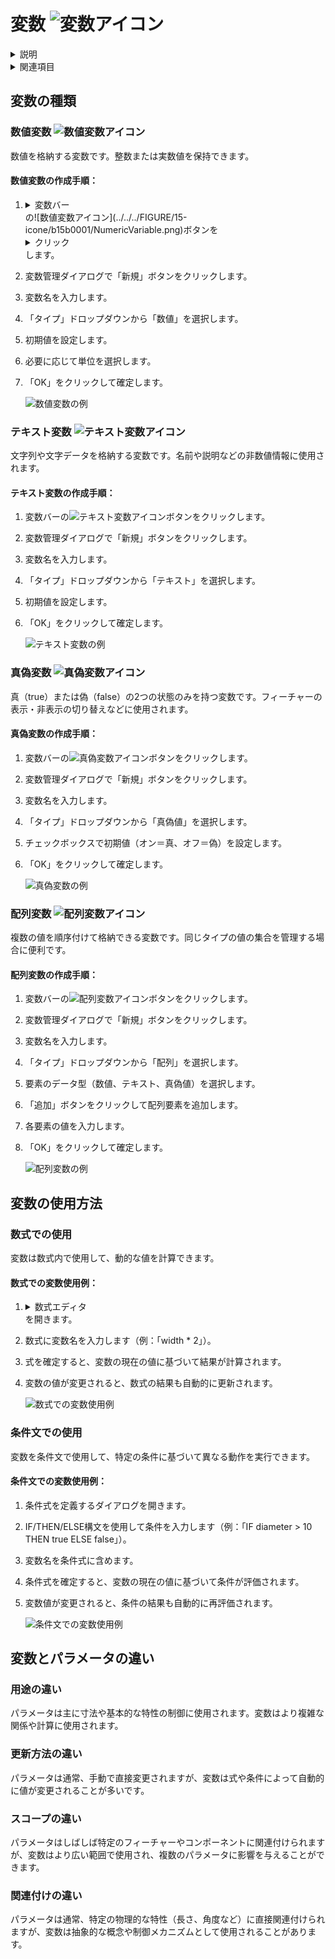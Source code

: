 # 変数 ![変数アイコン](../../../FIGURE/15-icone/b15b0001/Variables.png)

<details>
<summary>説明</summary>

変数は、設計内で異なる値を持つことができる名前付きの要素です。パラメータと似ていますが、変数はより動的であり、数式や条件によって値が変更される場合が多いです。

変数を使用することで、設計を柔軟に変更したり、異なる条件に基づいて異なる振る舞いをするようにモデルを構成したりできます。
</details>

<details>
<summary>関連項目</summary>

* [コントロール- キー - 指示](../_HTM_PARTI/H1-barreS-C.md#コントロール-キー-指示)
* [ビューの管理](../../../_USO-bSuiteComuni/Gestione-viste.md)
* [オブジェクトの表示方法](../../../_USO-bSuiteComuni/visualiz-oggetti.md)

**パラメトリック設計の概念：**
* [パラメータ](./02-07-01_parameters.md)
* [拘束条件](./02-07-03_constraints.md)
* [方程式](./02-07-04_equations.md)
</details>

## 変数の種類

### 数値変数 ![数値変数アイコン](../../../FIGURE/15-icone/b15b0001/NumericVariable.png)

数値を格納する変数です。整数または実数値を保持できます。

#### 数値変数の作成手順：

1. <details><summary>変数バー</summary>変数関連ツールを一覧表示するバー。</details>の![数値変数アイコン](../../../FIGURE/15-icone/b15b0001/NumericVariable.png)ボタンを<details><summary>クリック</summary>（1）画面上のポインタの下にあるオブジェクト（アイコン、ボタンなど）の上でマウスボタンを押す（そしてすぐに離す）行為を示します。（2）（動詞）選択したコマンドの機能を有効にするため、マウスの左ボタンを押してすぐに離します。</details>します。
2. 変数管理ダイアログで「新規」ボタンをクリックします。
3. 変数名を入力します。
4. 「タイプ」ドロップダウンから「数値」を選択します。
5. 初期値を設定します。
6. 必要に応じて単位を選択します。
7. 「OK」をクリックして確定します。

   ![数値変数の例](../../../FIGURE/10-videateComplete/arte4/b10b0805.gif)

### テキスト変数 ![テキスト変数アイコン](../../../FIGURE/15-icone/b15b0001/TextVariable.png)

文字列や文字データを格納する変数です。名前や説明などの非数値情報に使用されます。

#### テキスト変数の作成手順：

1. 変数バーの![テキスト変数アイコン](../../../FIGURE/15-icone/b15b0001/TextVariable.png)ボタンをクリックします。
2. 変数管理ダイアログで「新規」ボタンをクリックします。
3. 変数名を入力します。
4. 「タイプ」ドロップダウンから「テキスト」を選択します。
5. 初期値を設定します。
6. 「OK」をクリックして確定します。

   ![テキスト変数の例](../../../FIGURE/10-videateComplete/arte4/b10b0806.gif)

### 真偽変数 ![真偽変数アイコン](../../../FIGURE/15-icone/b15b0001/BooleanVariable.png)

真（true）または偽（false）の2つの状態のみを持つ変数です。フィーチャーの表示・非表示の切り替えなどに使用されます。

#### 真偽変数の作成手順：

1. 変数バーの![真偽変数アイコン](../../../FIGURE/15-icone/b15b0001/BooleanVariable.png)ボタンをクリックします。
2. 変数管理ダイアログで「新規」ボタンをクリックします。
3. 変数名を入力します。
4. 「タイプ」ドロップダウンから「真偽値」を選択します。
5. チェックボックスで初期値（オン＝真、オフ＝偽）を設定します。
6. 「OK」をクリックして確定します。

   ![真偽変数の例](../../../FIGURE/10-videateComplete/arte4/b10b0807.gif)

### 配列変数 ![配列変数アイコン](../../../FIGURE/15-icone/b15b0001/ArrayVariable.png)

複数の値を順序付けて格納できる変数です。同じタイプの値の集合を管理する場合に便利です。

#### 配列変数の作成手順：

1. 変数バーの![配列変数アイコン](../../../FIGURE/15-icone/b15b0001/ArrayVariable.png)ボタンをクリックします。
2. 変数管理ダイアログで「新規」ボタンをクリックします。
3. 変数名を入力します。
4. 「タイプ」ドロップダウンから「配列」を選択します。
5. 要素のデータ型（数値、テキスト、真偽値）を選択します。
6. 「追加」ボタンをクリックして配列要素を追加します。
7. 各要素の値を入力します。
8. 「OK」をクリックして確定します。

   ![配列変数の例](../../../FIGURE/10-videateComplete/arte4/b10b0808.gif)

## 変数の使用方法

### 数式での使用
変数は数式内で使用して、動的な値を計算できます。

#### 数式での変数使用例：

1. <details><summary>数式エディタ</summary>数式を作成・編集するためのツール。</details>を開きます。
2. 数式に変数名を入力します（例：「width * 2」）。
3. 式を確定すると、変数の現在の値に基づいて結果が計算されます。
4. 変数の値が変更されると、数式の結果も自動的に更新されます。

   ![数式での変数使用例](../../../FIGURE/10-videateComplete/arte4/b10b0809.gif)

### 条件文での使用
変数を条件文で使用して、特定の条件に基づいて異なる動作を実行できます。

#### 条件文での変数使用例：

1. 条件式を定義するダイアログを開きます。
2. IF/THEN/ELSE構文を使用して条件を入力します（例：「IF diameter > 10 THEN true ELSE false」）。
3. 変数名を条件式に含めます。
4. 条件式を確定すると、変数の現在の値に基づいて条件が評価されます。
5. 変数値が変更されると、条件の結果も自動的に再評価されます。

   ![条件文での変数使用例](../../../FIGURE/10-videateComplete/arte4/b10b0810.gif)

## 変数とパラメータの違い

### 用途の違い
パラメータは主に寸法や基本的な特性の制御に使用されます。変数はより複雑な関係や計算に使用されます。

### 更新方法の違い
パラメータは通常、手動で直接変更されますが、変数は式や条件によって自動的に値が変更されることが多いです。

### スコープの違い
パラメータはしばしば特定のフィーチャーやコンポーネントに関連付けられますが、変数はより広い範囲で使用され、複数のパラメータに影響を与えることができます。

### 関連付けの違い
パラメータは通常、特定の物理的な特性（長さ、角度など）に直接関連付けられますが、変数は抽象的な概念や制御メカニズムとして使用されることがあります。 
